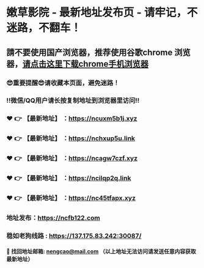 # 嫩草影院 - 最新地址发布页 - 请牢记，不迷路，不翻车！

## 請不要使用国产浏览器，推荐使用谷歌chrome 浏览器，<a href = "https://www.google.cn/chrome/">请点击这里下载chrome手机浏览器</a>

### :sunglasses:重要提醒:sunglasses:请收藏本页面，避免迷路！
### ‼️微信/QQ用户请长按复制地址到浏览器里访问‼️

### :heart: :point_right: 【最新地址】 ：https://ncuxm5b1j.xyz
### :heart: :point_right: 【最新地址】 ：https://nchxup5u.link
### :heart: :point_right: 【最新地址】 ：https://ncagw7czf.xyz
### :heart: :point_right: 【最新地址】 ：https://ncilqp2q.link
### :heart: :point_right: 【最新地址】 ：https://nc45tfapx.xyz

### 地址发布：https://ncfb122.com
### 稳如老狗线路 : https://137.175.83.242:30087/

#### :e-mail: __找回地址邮箱: nengcao@mail.com （以上地址无法访问请发送任意内容获取最新地址）__
